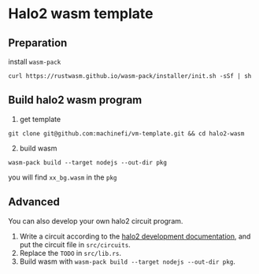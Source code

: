 Halo2 wasm template
==================

## Preparation
install `wasm-pack`
``` shell
curl https://rustwasm.github.io/wasm-pack/installer/init.sh -sSf | sh
```

## Build halo2 wasm program
1. get template 

``` shell
git clone git@github.com:machinefi/vm-template.git && cd halo2-wasm
```

2. build wasm

``` shell
wasm-pack build --target nodejs --out-dir pkg
```

you will find `xx_bg.wasm` in the `pkg` 

## Advanced
You can also develop your own halo2 circuit program.

1. Write a circuit according to the [halo2 development documentation](https://zcash.github.io/halo2/user/simple-example.html), and put the circuit file in `src/circuits`.
2. Replace the `TODO` in `src/lib.rs`.
3. Build wasm with `wasm-pack build --target nodejs --out-dir pkg`.
